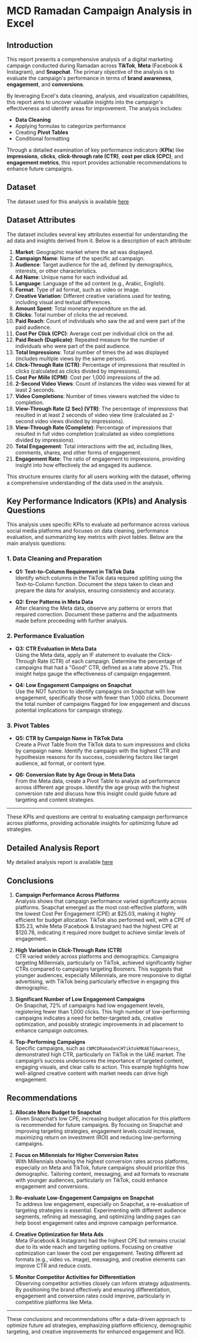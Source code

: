 # MCD Ramadan Campaign Analysis in Excel

## Introduction

This report presents a comprehensive analysis of a digital marketing campaign conducted during Ramadan across **TikTok**, **Meta** (Facebook & Instagram), and **Snapchat**. The primary objective of the analysis is to evaluate the campaign's performance in terms of **brand awareness**, **engagement**, and **conversions**.

By leveraging Excel's data cleaning, analysis, and visualization capabilities, this report aims to uncover valuable insights into the campaign's effectiveness and identify areas for improvement. The analysis includes:

- **Data Cleaning**
- Applying formulas to categorize performance
- Creating **Pivot Tables**
- Conditional formatting

Through a detailed examination of key performance indicators (**KPIs**) like **impressions**, **clicks**, **click-through rate (CTR)**, **cost per click (CPC)**, and **engagement metrics**, this report provides actionable recommendations to enhance future campaigns.

## Dataset
The dataset used for this analysis is available [here](https://github.com/ahsanfarooq1/Ramadan_compaign_in_excel/blob/main/V4%20-%20MCD%20-%20Ramadan%20Campaign%20-%20Report%20(1).xlsx)

## Dataset Attributes

The dataset includes several key attributes essential for understanding the ad data and insights derived from it. Below is a description of each attribute:

1. **Market**: Geographic market where the ad was displayed.
2. **Campaign Name**: Name of the specific ad campaign.
3. **Audience**: Target audience for the ad, defined by demographics, interests, or other characteristics.
4. **Ad Name**: Unique name for each individual ad.
5. **Language**: Language of the ad content (e.g., Arabic, English).
6. **Format**: Type of ad format, such as video or image.
7. **Creative Variation**: Different creative variations used for testing, including visual and textual differences.
8. **Amount Spent**: Total monetary expenditure on the ad.
9. **Clicks**: Total number of clicks the ad received.
10. **Paid Reach**: Count of individuals who saw the ad and were part of the paid audience.
11. **Cost Per Click (CPC)**: Average cost per individual click on the ad.
12. **Paid Reach (Duplicate)**: Repeated measure for the number of individuals who were part of the paid audience.
13. **Total Impressions**: Total number of times the ad was displayed (includes multiple views by the same person).
14. **Click-Through Rate (CTR)**: Percentage of impressions that resulted in clicks (calculated as clicks divided by impressions).
15. **Cost Per Mille (CPM)**: Cost per 1,000 impressions of the ad.
16. **2-Second Video Views**: Count of instances the video was viewed for at least 2 seconds.
17. **Video Completions**: Number of times viewers watched the video to completion.
18. **View-Through Rate (2 Sec) (VTR)**: The percentage of impressions that resulted in at least 2 seconds of video view time (calculated as 2-second video views divided by impressions).
19. **View-Through Rate (Complete)**: Percentage of impressions that resulted in full video completion (calculated as video completions divided by impressions).
20. **Total Engagement**: Total interactions with the ad, including likes, comments, shares, and other forms of engagement.
21. **Engagement Rate**: The ratio of engagement to impressions, providing insight into how effectively the ad engaged its audience.

This structure ensures clarity for all users working with the dataset, offering a comprehensive understanding of the data used in the analysis.

## Key Performance Indicators (KPIs) and Analysis Questions

This analysis uses specific KPIs to evaluate ad performance across various social media platforms and focuses on data cleaning, performance evaluation, and summarizing key metrics with pivot tables. Below are the main analysis questions:

### 1. Data Cleaning and Preparation

- **Q1: Text-to-Column Requirement in TikTok Data**  
  Identify which columns in the TikTok data required splitting using the Text-to-Column function. Document the steps taken to clean and prepare the data for analysis, ensuring consistency and accuracy.

- **Q2: Error Patterns in Meta Data**  
  After cleaning the Meta data, observe any patterns or errors that required correction. Document these patterns and the adjustments made before proceeding with further analysis.

### 2. Performance Evaluation

- **Q3: CTR Evaluation in Meta Data**  
  Using the Meta data, apply an IF statement to evaluate the Click-Through Rate (CTR) of each campaign. Determine the percentage of campaigns that had a "Good" CTR, defined as a rate above 2%. This insight helps gauge the effectiveness of campaign engagement.

- **Q4: Low Engagement Campaigns on Snapchat**  
  Use the NOT function to identify campaigns on Snapchat with low engagement, specifically those with fewer than 1,000 clicks. Document the total number of campaigns flagged for low engagement and discuss potential implications for campaign strategy.

### 3. Pivot Tables

- **Q5: CTR by Campaign Name in TikTok Data**  
  Create a Pivot Table from the TikTok data to sum impressions and clicks by campaign name. Identify the campaign with the highest CTR and hypothesize reasons for its success, considering factors like target audience, ad format, or content type.

- **Q6: Conversion Rate by Age Group in Meta Data**  
  From the Meta data, create a Pivot Table to analyze ad performance across different age groups. Identify the age group with the highest conversion rate and discuss how this insight could guide future ad targeting and content strategies.

---

These KPIs and questions are central to evaluating campaign performance across platforms, providing actionable insights for optimizing future ad strategies.

## Detailed Analysis Report 

My detailed analysis report is available [here](https://github.com/ahsanfarooq1/Ramadan_compaign_in_excel/blob/main/Excel%20portfolio%20by%20Ahsan.pdf)

## Conclusions

1. **Campaign Performance Across Platforms**  
   Analysis shows that campaign performance varied significantly across platforms. Snapchat emerged as the most cost-effective platform, with the lowest Cost Per Engagement (CPE) at $25.03, making it highly efficient for budget allocation. TikTok also performed well, with a CPE of $35.23, while Meta (Facebook & Instagram) had the highest CPE at $120.78, indicating it required more budget to achieve similar levels of engagement.

2. **High Variation in Click-Through Rate (CTR)**  
   CTR varied widely across platforms and demographics. Campaigns targeting Millennials, particularly on TikTok, achieved significantly higher CTRs compared to campaigns targeting Boomers. This suggests that younger audiences, especially Millennials, are more responsive to digital advertising, with TikTok being particularly effective in engaging this demographic.

3. **Significant Number of Low Engagement Campaigns**  
   On Snapchat, 72% of campaigns had low engagement levels, registering fewer than 1,000 clicks. This high number of low-performing campaigns indicates a need for better-targeted ads, creative optimization, and possibly strategic improvements in ad placement to enhance campaign outcomes.

4. **Top-Performing Campaigns**  
   Specific campaigns, such as `CNMCDRamadanCHTiktokMKAETGAwareness`, demonstrated high CTR, particularly on TikTok in the UAE market. The campaign’s success underscores the importance of targeted content, engaging visuals, and clear calls to action. This example highlights how well-aligned creative content with market needs can drive high engagement.

## Recommendations

1. **Allocate More Budget to Snapchat**  
   Given Snapchat’s low CPE, increasing budget allocation for this platform is recommended for future campaigns. By focusing on Snapchat and improving targeting strategies, engagement levels could increase, maximizing return on investment (ROI) and reducing low-performing campaigns.

2. **Focus on Millennials for Higher Conversion Rates**  
   With Millennials showing the highest conversion rates across platforms, especially on Meta and TikTok, future campaigns should prioritize this demographic. Tailoring content, messaging, and ad formats to resonate with younger audiences, particularly on TikTok, could enhance engagement and conversions.

3. **Re-evaluate Low-Engagement Campaigns on Snapchat**  
   To address low engagement, especially on Snapchat, a re-evaluation of targeting strategies is essential. Experimenting with different audience segments, refining ad messaging, and optimizing landing pages can help boost engagement rates and improve campaign performance.

4. **Creative Optimization for Meta Ads**  
   Meta (Facebook & Instagram) had the highest CPE but remains crucial due to its wide reach and targeting options. Focusing on creative optimization can lower the cost per engagement. Testing different ad formats (e.g., video vs. image), messaging, and creative elements can improve CTR and reduce costs.

5. **Monitor Competitor Activities for Differentiation**  
   Observing competitor activities closely can inform strategy adjustments. By positioning the brand effectively and ensuring differentiation, engagement and conversion rates could improve, particularly in competitive platforms like Meta.

---

These conclusions and recommendations offer a data-driven approach to optimize future ad strategies, emphasizing platform efficiency, demographic targeting, and creative improvements for enhanced engagement and ROI.


